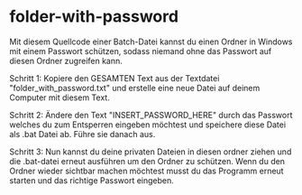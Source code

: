 # folder-with-password

Mit diesem Quellcode einer Batch-Datei kannst du einen Ordner in Windows mit einem Passwort schützen, sodass niemand ohne das Passwort auf diesen Ordner zugreifen kann.

Schritt 1:
Kopiere den GESAMTEN Text aus der Textdatei "folder_with_password.txt" und erstelle eine neue Datei auf deinem Computer mit diesem Text.

Schritt 2:
Ändere den Text "INSERT_PASSWORD_HERE" durch das Passwort welches du zum Entsperren eingeben möchtest und speichere diese Datei als .bat Datei ab. Führe sie danach aus.

Schritt 3:
Nun kannst du deine privaten Dateien in diesen ordner ziehen und die .bat-datei erneut ausführen um den Ordner zu schützen. Wenn du den Ordner wieder sichtbar machen möchtest musst du das Programm erneut starten und das richtige Passwort eingeben.
